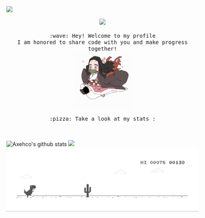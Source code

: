 ![](https://komarev.com/ghpvc/?username=axehco&color=yellowgreen)
<p align="center">
  <img src="https://user-images.githubusercontent.com/5679180/79618120-0daffb80-80be-11ea-819e-d2b0fa904d07.gif" width="27px">
  <br><br>
  <samp>
    :wave: Hey! Welcome to my profile
    <br>I am honored to share code with you and make progress together!
    <br>
    <img src="https://github.com/Axehco/Axehco/blob/main/loading/Kamado-Nezuko.gif" width="150px" height="150px" align="center">
    <br><br>:pizza: Take a look at my stats :<br><br>
  </samp>
<br>
</p>

![Axehco's github stats](https://github-readme-stats.vercel.app/api?username=Axehco&show_icons=true&icon_color=fff&bg_color=30,e96443,904e95&title_color=fff&text_color=fff)
![](https://github-readme-stats.vercel.app/api/top-langs/?username=Axehco&layout=compact&theme=buefy&title_color=000)
![](https://github.com/Axehco/Axehco/blob/main/loading/dino.gif)


<!--
**Axehco/Axehco** is a ✨ _special_ ✨ repository because its `README.md` (this file) appears on your GitHub profile.

Here are some ideas to get you started:

- 🔭 I’m currently working on ...
- 🌱 I’m currently learning ...
- 👯 I’m looking to collaborate on ...
- 🤔 I’m looking for help with ...
- 💬 Ask me about ...
- 📫 How to reach me: ...
- 😄 Pronouns: ...
- ⚡ Fun fact: ...
-->
